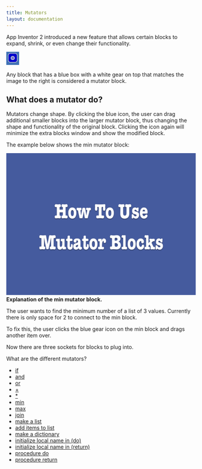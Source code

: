 ```yaml
---
title: Mutators
layout: documentation
---
```


App Inventor 2 introduced a new feature that allows certain blocks to expand, shrink, or even change their functionality.

![Picture of the mutator icon](images/mutatoricon.png)

Any block that has a blue box with a white gear on top that matches the image to the right is considered a mutator block.

## What does a mutator do?

Mutators change shape. By clicking the blue icon, the user can drag additional smaller blocks into the larger mutator block, thus changing the shape and functionality of the original block. Clicking the icon again will minimize the extra blocks window and show the modified block.

The example below shows the <span class="math block">min</span> mutator block:

![Example of using the mutator to extend a min block](images/minmutator.gif)<br>
**Explanation of the min mutator block.**

The user wants to find the minimum number of a list of 3 values. Currently there is only space for 2 to connect to the min block.

To fix this, the user clicks the blue gear icon on the min block and drags another item over.

Now there are three sockets for blocks to plug into.

What are the different mutators?

* [if](../blocks/controls.html#if)
* [and](../blocks/logic.html#and)
* [or](../blocks/logic.html#or)
* [+](../blocks/math.html#add)
* [*](../blocks/math.html#multiply)
* [min](../blocks/math.html#min)
* [max](../blocks/math.html#max)
* [join](../blocks/text.html#join)
* [make a list](../blocks/lists.html#makealist)
* [add items to list](../blocks/lists.html#additems)
* [make a dictionary](../blocks/dictionaries.html#make-a-dictionary)
* [initialize local name in (do)](../blocks/variables.html#do)
* [initialize local name in (return)](../blocks/variables.html#return)
* [procedure do](../blocks/procedures.html#do)
* [procedure return](../blocks/procedures.html#return)
